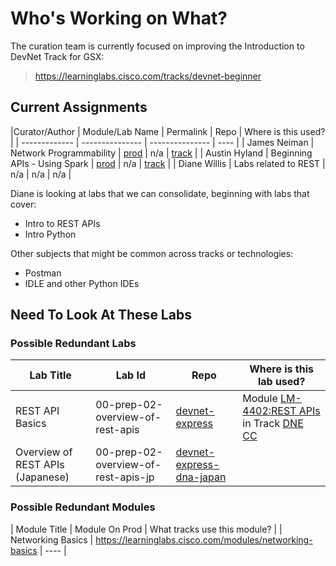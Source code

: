 # Who's Working on What?

The curation team is currently focused on improving the Introduction to DevNet Track for GSX:

> https://learninglabs.cisco.com/tracks/devnet-beginner

## Current Assignments

|Curator/Author | Module/Lab Name | Permalink | Repo | Where is this used? |
| ------------- | --------------- | --------------- | ---- |
| James Neiman  | Network Programmability | [prod](https://learninglabs.cisco.com/modules/network-programmability) | n/a | [track](https://learninglabs.cisco.com/tracks/devnet-beginner) |
| Austin Hyland | Beginning APIs - Using Spark | [prod](https://learninglabs.cisco.com/modules/beginning-apis)  |  n/a | [track](https://learninglabs.cisco.com/tracks/devnet-beginner) |
| Diane Willis  | Labs related to REST |  n/a  | n/a  | n/a  |

Diane is looking at labs that we can consolidate, beginning with labs that cover: 
  - Intro to REST APIs 
  - Intro Python

Other subjects that might be common across tracks or technologies:
  - Postman
  - IDLE and other Python IDEs

## Need To Look At These Labs

### Possible Redundant Labs

| Lab Title | Lab Id | Repo | Where is this lab used? | 
| --------- | ------ | ---- | ----------------------- |
| REST API Basics | 00-prep-02-overview-of-rest-apis | [devnet-express](https://github.com/CiscoDevNet/devnet-express) | Module [LM-4402:REST APIs](https://learninglabs.cisco.com/modules/devnet-express-np-rest-python) in Track [DNE CC](https://learninglabs.cisco.com/tracks/devnet-express-cloud-collab-it-pro) |
| Overview of REST APIs (Japanese) | 00-prep-02-overview-of-rest-apis-jp | [devnet-express-dna-japan](https://github.com/CiscoDevNet/devnet-express-dna-japan) |  |

### Possible Redundant Modules

| Module Title | Module On Prod | What tracks use this module? |
| Networking Basics | https://learninglabs.cisco.com/modules/networking-basics | ---- |

